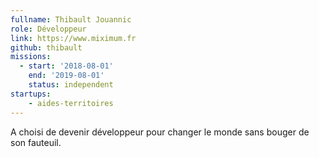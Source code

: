 ```yaml
---
fullname: Thibault Jouannic
role: Développeur
link: https://www.miximum.fr
github: thibault
missions:
  - start: '2018-08-01'
    end: '2019-08-01'
    status: independent
startups:
    - aides-territoires
---
```


A choisi de devenir développeur pour changer le monde sans bouger de son fauteuil.
